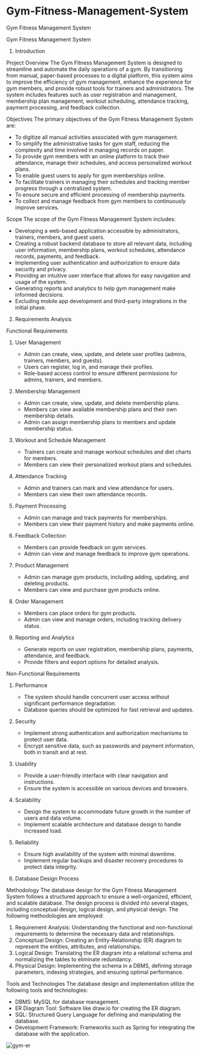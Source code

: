 # Gym-Fitness-Management-System
Gym Fitness Management System

Gym Fitness Management System

1. Introduction

Project Overview
The Gym Fitness Management System is designed to streamline and automate the daily operations of a gym. By transitioning from manual, paper-based processes to a digital platform, this system aims to improve the efficiency of gym management, enhance the experience for gym members, and provide robust tools for trainers and administrators. The system includes features such as user registration and management, membership plan management, workout scheduling, attendance tracking, payment processing, and feedback collection.

Objectives
The primary objectives of the Gym Fitness Management System are:
- To digitize all manual activities associated with gym management.
- To simplify the administrative tasks for gym staff, reducing the complexity and time involved in managing records on paper.
- To provide gym members with an online platform to track their attendance, manage their schedules, and access personalized workout plans.
- To enable guest users to apply for gym memberships online.
- To facilitate trainers in managing their schedules and tracking member progress through a centralized system.
- To ensure secure and efficient processing of membership payments.
- To collect and manage feedback from gym members to continuously improve services.

Scope
The scope of the Gym Fitness Management System includes:
- Developing a web-based application accessible by administrators, trainers, members, and guest users.
- Creating a robust backend database to store all relevant data, including user information, membership plans, workout schedules, attendance records, payments, and feedback.
- Implementing user authentication and authorization to ensure data security and privacy.
- Providing an intuitive user interface that allows for easy navigation and usage of the system.
- Generating reports and analytics to help gym management make informed decisions.
- Excluding mobile app development and third-party integrations in the initial phase.

2. Requirements Analysis

Functional Requirements
1. User Management
   - Admin can create, view, update, and delete user profiles (admins, trainers, members, and guests).
   - Users can register, log in, and manage their profiles.
   - Role-based access control to ensure different permissions for admins, trainers, and members.

2. Membership Management
   - Admin can create, view, update, and delete membership plans.
   - Members can view available membership plans and their own membership details.
   - Admin can assign membership plans to members and update membership status.

3. Workout and Schedule Management
   - Trainers can create and manage workout schedules and diet charts for members.
   - Members can view their personalized workout plans and schedules.

4. Attendance Tracking
   - Admin and trainers can mark and view attendance for users.
   - Members can view their own attendance records.

5. Payment Processing
   - Admin can manage and track payments for memberships.
   - Members can view their payment history and make payments online.

6. Feedback Collection
   - Members can provide feedback on gym services.
   - Admin can view and manage feedback to improve gym operations.

7. Product Management
   - Admin can manage gym products, including adding, updating, and deleting products.
   - Members can view and purchase gym products online.

8. Order Management
   - Members can place orders for gym products.
   - Admin can view and manage orders, including tracking delivery status.

9. Reporting and Analytics
   - Generate reports on user registration, membership plans, payments, attendance, and feedback.
   - Provide filters and export options for detailed analysis.

Non-Functional Requirements
1. Performance
   - The system should handle concurrent user access without significant performance degradation.
   - Database queries should be optimized for fast retrieval and updates.

2. Security
   - Implement strong authentication and authorization mechanisms to protect user data.
   - Encrypt sensitive data, such as passwords and payment information, both in transit and at rest.

3. Usability
   - Provide a user-friendly interface with clear navigation and instructions.
   - Ensure the system is accessible on various devices and browsers.

4. Scalability
   - Design the system to accommodate future growth in the number of users and data volume.
   - Implement scalable architecture and database design to handle increased load.

5. Reliability
   - Ensure high availability of the system with minimal downtime.
   - Implement regular backups and disaster recovery procedures to protect data integrity.

 3. Database Design Process

 Methodology
The database design for the Gym Fitness Management System follows a structured approach to ensure a well-organized, efficient, and scalable database. The design process is divided into several stages, including conceptual design, logical design, and physical design. The following methodologies are employed:

1. Requirement Analysis: Understanding the functional and non-functional requirements to determine the necessary data and relationships.
2. Conceptual Design: Creating an Entity-Relationship (ER) diagram to represent the entities, attributes, and relationships.
3. Logical Design: Translating the ER diagram into a relational schema and normalizing the tables to eliminate redundancy.
4. Physical Design: Implementing the schema in a DBMS, defining storage parameters, indexing strategies, and ensuring optimal performance.

 Tools and Technologies
The database design and implementation utilize the following tools and technologies:
- DBMS: MySQL  for database management.
- ER Diagram Tool: Software like draw.io  for creating the ER diagram.
- SQL: Structured Query Language for defining and manipulating the database.
- Development Framework: Frameworks such as Spring for integrating the database with the application.

 ![gym-er](https://github.com/NikhilM01/Gym-Fitness-Management-System/assets/93129551/360b6e0c-98d2-416f-b81f-5a810fefeefd)
